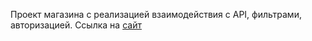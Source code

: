 Проект магазина с реализацией взаимодействия с API, фильтрами, авторизацией.
Ссылка на [сайт](https://dogfoodstore-react.vercel.app/)
